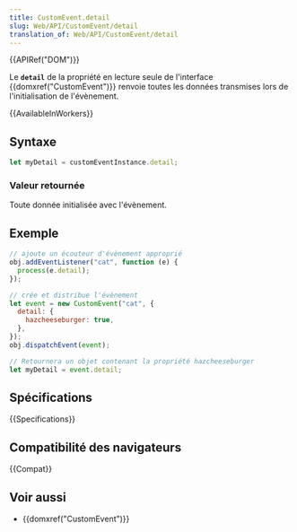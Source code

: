 ```yaml
---
title: CustomEvent.detail
slug: Web/API/CustomEvent/detail
translation_of: Web/API/CustomEvent/detail
---
```


{{APIRef("DOM")}}

Le **`detail`** de la propriété en lecture seule de l'interface {{domxref("CustomEvent")}} renvoie toutes les données transmises lors de l'initialisation de l'évènement.

{{AvailableInWorkers}}

## Syntaxe

```js
let myDetail = customEventInstance.detail;
```

### Valeur retournée

Toute donnée initialisée avec l'évènement.

## Exemple

```js
// ajoute un écouteur d'évènement approprié
obj.addEventListener("cat", function (e) {
  process(e.detail);
});

// crée et distribue l'évènement
let event = new CustomEvent("cat", {
  detail: {
    hazcheeseburger: true,
  },
});
obj.dispatchEvent(event);

// Retournera un objet contenant la propriété hazcheeseburger
let myDetail = event.detail;
```

## Spécifications

{{Specifications}}

## Compatibilité des navigateurs

{{Compat}}

## Voir aussi

- {{domxref("CustomEvent")}}
